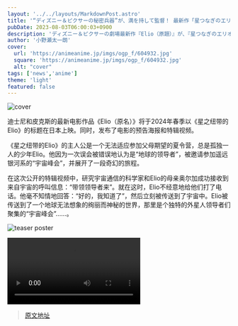 ```yaml
---
layout: '../../layouts/MarkdownPost.astro'
title: '“ディズニー＆ピクサーの秘密兵器”が、満を持して監督！ 最新作「星つなぎのエリオ」日本公開決定＆特報映像も'
pubDate: 2023-08-03T06:00:03+0900
description: 'ディズニー＆ピクサーの劇場最新作『Elio（原題）』が、『星つなぎのエリオ』のタイトルで2024年春に日本公開決定。あわせて、ティザーポスターと特報映像もお披露目となった。'
author: '小野瀬太一朗'
cover:
  url: 'https://animeanime.jp/imgs/ogp_f/604932.jpg'
  square: 'https://animeanime.jp/imgs/ogp_f/604932.jpg'
  alt: "cover"
tags: ['news','anime']
theme: 'light'
featured: false
---
```


![cover](https://animeanime.jp/imgs/ogp_f/604932.jpg)

迪士尼和皮克斯的最新电影作品《Elio（原名）》将于2024年春季以《星之纽带的Elio》的标题在日本上映。同时，发布了电影的预告海报和特辑视频。

《星之纽带的Elio》的主人公是一个无法适应参加父母期望的夏令营，总是孤独一人的少年Elio。他因为一次误会被错误地认为是“地球的领导者”，被邀请参加遥远银河系的“宇宙峰会”，并展开了一段奇幻的旅程。

在这次公开的特辑视频中，研究宇宙通信的科学家和Elio的母亲奥尔加成功接收到来自宇宙的呼叫信息：“带领领导者来”。就在这时，Elio不经意地给他们打了电话。他毫不知情地回答：“好的，我知道了”，然后立刻被传送到了宇宙中。Elio被传送到了一个地球无法想象的绚丽而神秘的世界，那里是个独特的外星人领导者们聚集的“宇宙峰会”……。

![teaser poster](https://image.example.com/teaser_poster.jpg)

![特辑视频](https://video.example.com/special_video.mp4)

>[原文地址](https://animeanime.jp/article/2023/08/03/79041.html)  